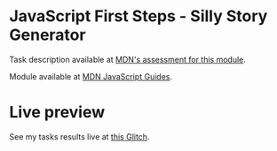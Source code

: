 # JavaScript First Steps - Silly Story Generator

Task description available at [MDN's assessment for this module](https://developer.mozilla.org/en-US/docs/Learn/JavaScript/First_steps/Silly_story_generator).

Module available at [MDN JavaScript Guides](https://developer.mozilla.org/en-US/docs/Learn/JavaScript/First_steps).

# Live preview

See my tasks results live at [this Glitch]().
